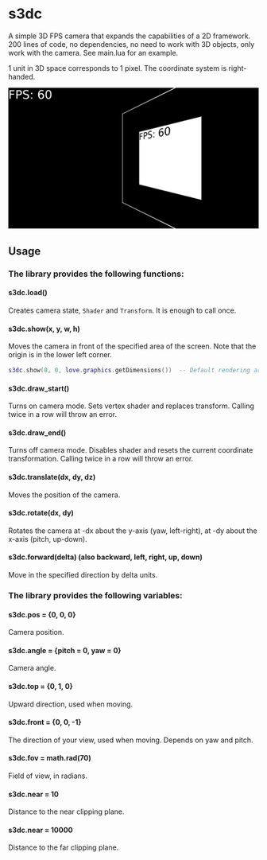 # s3dc

A simple 3D FPS camera that expands the capabilities of a 2D framework. 200 lines of code, no dependencies, no need to work with 3D objects, only work with the camera. See main.lua for an example.

1 unit in 3D space corresponds to 1 pixel. The coordinate system is right-handed.

![screenshot](screenshot.png)

## Usage
### The library provides the following functions:

#### s3dc.load()
Creates camera state, `Shader` and `Transform`. It is enough to call once.

#### s3dc.show(x, y, w, h)
Moves the camera in front of the specified area of the screen. Note that the origin is in the lower left corner.
```lua
s3dc.show(0, 0, love.graphics.getDimensions())  -- Default rendering area of love2d.
```

#### s3dc.draw_start()
Turns on camera mode. Sets vertex shader and replaces transform. Calling twice in a row will throw an error.

#### s3dc.draw_end()
Turns off camera mode. Disables shader and resets the current coordinate transformation. Calling twice in a row will throw an error.

#### s3dc.translate(dx, dy, dz)
Moves the position of the camera.

#### s3dc.rotate(dx, dy)
Rotates the camera at -dx about the y-axis (yaw, left-right), at -dy about the x-axis (pitch, up-down).

#### s3dc.forward(delta) (also backward, left, right, up, down)
Move in the specified direction by delta units.

### The library provides the following variables:
#### s3dc.pos = {0, 0, 0}
Camera position.

#### s3dc.angle = {pitch = 0, yaw = 0}
Camera angle.

#### s3dc.top = {0, 1, 0}
Upward direction, used when moving.

#### s3dc.front = {0, 0, -1}
The direction of your view, used when moving. Depends on yaw and pitch.

#### s3dc.fov = math.rad(70)
Field of view, in radians.

#### s3dc.near = 10
Distance to the near clipping plane.

#### s3dc.near = 10000
Distance to the far clipping plane.
